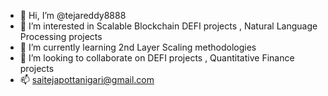 - 👋 Hi, I’m @tejareddy8888
- 👀 I’m interested in Scalable Blockchain DEFI projects , Natural Language Processing projects
- 🌱 I’m currently learning 2nd Layer Scaling methodologies
- 💞️ I’m looking to collaborate on DEFI projects , Quantitative Finance projects
- 📫 saitejapottanigari@gmail.com

<!---
tejareddy8888/tejareddy8888 is a ✨ special ✨ repository because its `README.md` (this file) appears on your GitHub profile.
You can click the Preview link to take a look at your changes.
--->
